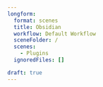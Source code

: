 ```yaml
---
longform:
  format: scenes
  title: Obsidian
  workflow: Default Workflow
  sceneFolder: /
  scenes:
    - Plugins
  ignoredFiles: []

draft: true
---
```

